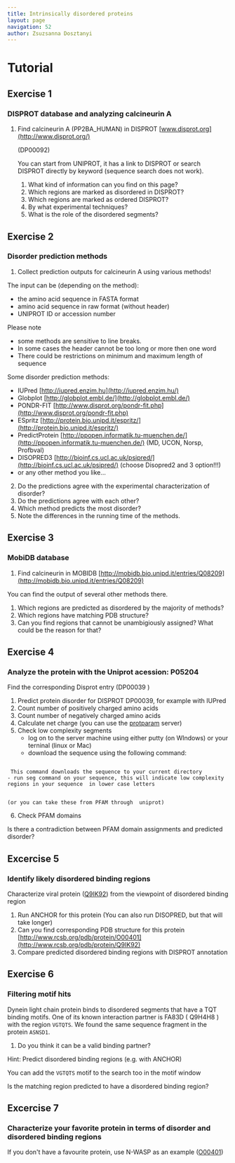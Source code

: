 ```yaml
---
title: Intrinsically disordered proteins
layout: page
navigation: 52
author: Zsuzsanna Dosztanyi
---
```




# Tutorial

## Exercise 1

### DISPROT database and analyzing calcineurin A

1.  Find calcineurin A (PP2BA\_HUMAN) in DISPROT
    [www.disprot.org](http://www.disprot.org/)
    
    (DP00092)

    You can start from UNIPROT, it has a link to DISPROT 
    or search DISPROT directly by keyword (sequence search does not work).

    1. What kind of information can you find on this page?
    2. Which regions are marked as disordered in DISPROT?
    3. Which regions are marked as ordered DISPROT?
    4. By what experimental techniques?
    5. What is the role of the disordered segments?




##  Exercise 2 

### Disorder prediction methods 

1.  Collect prediction outputs for calcineurin A using various methods!


The input can be (depending on the method):

- the amino acid sequence in FASTA format
- amino acid sequence in raw format (without header)
- UNIPROT ID or accession number

Please note

* some methods are sensitive to line breaks.
* In some cases the header cannot be too long or more then one word
* There could be restrictions on minimum and maximum length of sequence 

Some disorder prediction methods:

- IUPred [http://iupred.enzim.hu](http://iupred.enzim.hu/)
- Globplot [http://globplot.embl.de/](http://globplot.embl.de/)
- PONDR-FIT
[http://www.disprot.org/pondr-fit.php](http://www.disprot.org/pondr-fit.php)
- ESpritz
[http://protein.bio.unipd.it/espritz/](http://protein.bio.unipd.it/espritz/)
- PredictProtein
[http://ppopen.informatik.tu-muenchen.de/](http://ppopen.informatik.tu-muenchen.de/)
(MD, UCON, Norsp, Profbval)
- DISOPRED3 [http://bioinf.cs.ucl.ac.uk/psipred/](http://bioinf.cs.ucl.ac.uk/psipred/)
      (choose Disopred2 and 3 option!!!)
- or any other method you like...


2. Do the predictions agree with the experimental characterization of disorder?
3. Do the predictions agree with each other?
4. Which method predicts the most disorder?
5. Note the differences in the running time of the methods.



## Exercise 3 

### MobiDB database

1. Find calcineurin in MOBIDB
 [http://mobidb.bio.unipd.it/entries/Q08209](http://mobidb.bio.unipd.it/entries/Q08209)

You can find the output of several other methods there.

1. Which regions are predicted as disordered by the majority of methods?
2. Which regions have matching PDB structure?
3. Can you find regions that cannot be unambigiously assigned? 
    What could be the reason for that?    



## Exercise 4

### Analyze the protein with the Uniprot acession: P05204
Find the corresponding Disprot entry (DP00039 )
   
1. Predict protein disorder for DISPROT DP00039, for example with IUPred
2. Count number of positively charged amino acids
3. Count number of negatively charged amino acids
4.  Calculate net charge 
    (you can use the [protparam](http://web.expasy.org/protparam/) server)
5. Check low complexity segments 
    - log on to the server machine using either putty (on WIndows) or your terninal (linux or Mac)
    - download the sequence using the following command:
     
```wget http://www.uniprot.org/uniprot/P05204.fasta
```     
     This command downloads the sequence to your current directory
    - run seg command on your sequence, this will indicate low complexity regions in your sequence  in lower case letters
   
```seg P05204.fasta
```
	(or you can take these from PFAM through  uniprot)

6. Check PFAM domains

Is there a contradiction between PFAM domain assignments and predicted disorder?



## Excercise 5

### Identify likely disordered binding regions

Characterize viral protein ([Q9IK92](http://www.uniprot.org/uniprot/Q9IK92)) from the viewpoint of disordered binding region

1. Run ANCHOR for this protein
   (You can also run DISOPRED, but that will take longer)
2. Can you find corresponding PDB structure for this protein
    [http://www.rcsb.org/pdb/protein/O00401](http://www.rcsb.org/pdb/protein/Q9IK92)
3. Compare predicted disordered binding regions with DISPROT annotation



## Exercise 6

###   Filtering motif hits

Dynein light chain protein binds to disordered segments that have a TQT binding motifs. One of its known interaction partner is FA83D ( Q9H4H8 ) with the region `VGTQTS`.
We found  the same sequence fragment in the protein `ASNSD1`.

 
1. Do you think it can be a valid binding partner?

Hint: Predict disordered binding regions (e.g. with ANCHOR)

You can add the `VGTQTS` motif to the search too in the motif window

Is the matching region predicted to have a disordered binding region?



## Excercise 7

### Characterize  your favorite protein in terms of disorder and disordered binding regions

If you don't have a favourite protein, use N-WASP as an example
([O00401](http://www.uniprot.org/uniprot/O00401))








